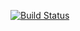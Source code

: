 [![Build Status](https://travis-ci.org/darkleaf/form.svg?branch=master)](https://travis-ci.org/darkleaf/form)
